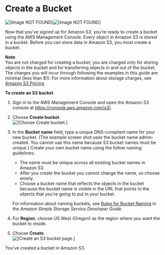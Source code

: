 # Create a Bucket<a name="CreatingABucket"></a>



![\[Image NOT FOUND\]](http://docs.aws.amazon.com/AmazonS3/latest/gsg/)![\[Image NOT FOUND\]](http://docs.aws.amazon.com/AmazonS3/latest/gsg/)

Now that you've signed up for Amazon S3, you're ready to create a bucket using the AWS Management Console\. Every object in Amazon S3 is stored in a bucket\. Before you can store data in Amazon S3, you must create a bucket\. 

**Note**  
You are not charged for creating a bucket; you are charged only for storing objects in the bucket and for transferring objects in and out of the bucket\. The charges you will incur through following the examples in this guide are minimal \(less than $1\)\. For more information about storage charges, see [Amazon S3 Pricing](https://aws.amazon.com/s3/pricing/)\.

**To create an S3 bucket**

1. Sign in to the AWS Management Console and open the Amazon S3 console at [https://console\.aws\.amazon\.com/s3/](https://console.aws.amazon.com/s3/)\.

1. Choose **Create bucket**\.  
![\[Choose Create bucket.\]](http://docs.aws.amazon.com/AmazonS3/latest/gsg/images/create-bucket.png)

1. In the **Bucket name** field, type a unique DNS\-compliant name for your new bucket\. \(The example screen shot uses the bucket name admin\-created\. You cannot use this name because S3 bucket names must be unique\.\) Create your own bucket name using the follow naming guidelines: 
   + The name must be unique across all existing bucket names in Amazon S3\. 
   + After you create the bucket you cannot change the name, so choose wisely\. 
   + Choose a bucket name that reflects the objects in the bucket because the bucket name is visible in the URL that points to the objects that you're going to put in your bucket\.

   For information about naming buckets, see [ Rules for Bucket Naming](https://docs.aws.amazon.com/AmazonS3/latest/dev//BucketRestrictions.html#bucketnamingrules) in the *Amazon Simple Storage Service Developer Guide*\. 

1. For **Region**, choose US West \(Oregon\) as the region where you want the bucket to reside\.  

1. Choose **Create**\.  
![\[Create an S3 bucket page.\]](http://docs.aws.amazon.com/AmazonS3/latest/gsg/images/gsg-create-bucket-name-region.png)

You've created a bucket in Amazon S3\. 

